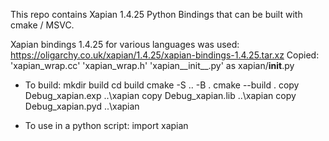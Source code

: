 This repo contains Xapian 1.4.25 Python Bindings that can be built with cmake / MSVC.

Xapian bindings 1.4.25 for various languages was used:
https://oligarchy.co.uk/xapian/1.4.25/xapian-bindings-1.4.25.tar.xz
Copied:
'xapian_wrap.cc'
'xapian_wrap.h'
'xapian__init__.py' as xapian/__init__.py

- To build:
mkdir build
cd build
cmake -S .. -B .
cmake --build .
copy Debug\_xapian.exp ..\xapian
copy Debug\_xapian.lib ..\xapian
copy Debug\_xapian.pyd ..\xapian

- To use in a python script:
import xapian






